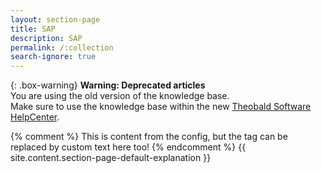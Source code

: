 ```yaml
---
layout: section-page
title: SAP
description: SAP
permalink: /:collection
search-ignore: true
---
```


{: .box-warning}
**Warning: Deprecated articles** <br>
You are using the old version of the knowledge base.<br>
Make sure to use the knowledge base within the new [Theobald Software HelpCenter](https://helpcenter.theobald-software.com/).

{% comment %} This is content from the config, but the tag can be replaced by custom text here too! {% endcomment %}
{{ site.content.section-page-default-explanation }}